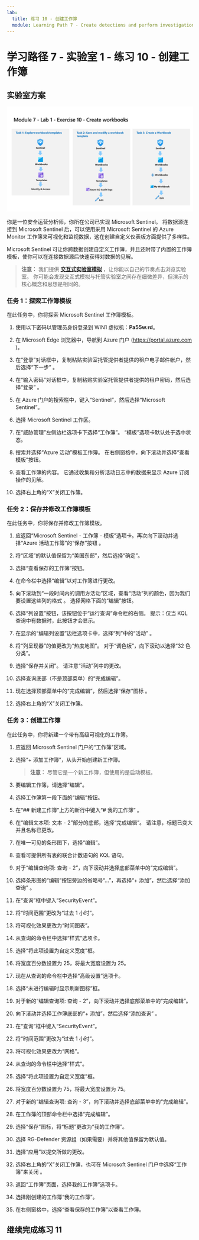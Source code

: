 ```yaml
---
lab:
  title: 练习 10 - 创建工作簿
  module: Learning Path 7 - Create detections and perform investigations using Microsoft Sentinel
---
```


# 学习路径 7 - 实验室 1 - 练习 10 - 创建工作簿

## 实验室方案

![实验室概述。](../Media/SC-200-Lab_Diagrams_Mod7_L1_Ex10.png)

你是一位安全运营分析师，你所在公司已实现 Microsoft Sentinel。 将数据源连接到 Microsoft Sentinel 后，可以使用采用 Microsoft Sentinel 的 Azure Monitor 工作簿来可视化和监视数据，这在创建自定义仪表板方面提供了多样性。 

Microsoft Sentinel 可让你跨数据创建自定义工作簿，并且还附带了内置的工作簿模板，使你可以在连接数据源后快速获得对数据的见解。

>**注意：** 我们提供 **[交互式实验室模拟](https://mslabs.cloudguides.com/guides/SC-200%20Lab%20Simulation%20-%20Create%20workbooks)** ，让你能以自己的节奏点击浏览实验室。 你可能会发现交互式模拟与托管实验室之间存在细微差异，但演示的核心概念和思想是相同的。 


### 任务 1：探索工作簿模板

在此任务中，你将探索 Microsoft Sentinel 工作簿模板。

1. 使用以下密码以管理员身份登录到 WIN1 虚拟机：**Pa55w.rd**。  

1. 在 Microsoft Edge 浏览器中，导航到 Azure 门户 (https://portal.azure.com )。

1. 在“登录”对话框中，复制粘贴实验室托管提供者提供的租户电子邮件帐户，然后选择“下一步”  。

1. 在“输入密码”对话框中，复制粘贴实验室托管提供者提供的租户密码，然后选择“登录”  。

1. 在 Azure 门户的搜索栏中，键入“Sentinel”，然后选择“Microsoft Sentinel”。

1. 选择 Microsoft Sentinel 工作区。

1. 在“威胁管理”左侧边栏选项卡下选择“工作簿”。 “模板”选项卡默认处于选中状态。

1. 搜索并选择“Azure 活动”模板工作簿。 在右侧窗格中，向下滚动并选择“查看模板”按钮。

1. 查看工作簿的内容。 它通过收集和分析活动日志中的数据来显示 Azure 订阅操作的见解。

1. 选择右上角的“X”关闭工作簿。


### 任务 2：保存并修改工作簿模板

在此任务中，你将保存并修改工作簿模板。

1. 应返回“Microsoft Sentinel - 工作簿 - 模板”选项卡。再次向下滚动并选择“Azure 活动工作簿”的“保存”按钮 。 

1. 将“区域”的默认值保留为“美国东部”，然后选择“确定”。

1. 选择“查看保存的工作簿”按钮。

1. 在命令栏中选择“编辑”以对工作簿进行更改。

1. 向下滚动到“一段时间内的调用方活动”区域，查看“活动”列的颜色，因为我们要设置这些列的格式 。 选择网格下面的“编辑”按钮。

1. 选择“列设置”按钮，该按钮位于“运行查询”命令栏的右侧。 提示：仅当 KQL 查询中有数据时，此按钮才会显示。

1. 在显示的“编辑列设置”边栏选项卡中，选择“列”中的“活动” 。

1. 将“列呈现器”的值更改为“热度地图”。 对于“调色板”，向下滚动以选择“32 色分类”。

1. 选择“保存并关闭”。 请注意“活动”列中的更改。

1. 选择查询底部（不是顶部菜单）的“完成编辑”。

1. 现在选择顶部菜单中的“完成编辑”，然后选择“保存”图标 。 

1. 选择右上角的“X”关闭工作簿。


### 任务 3：创建工作簿

在此任务中，你将新建一个带有高级可视化的工作簿。

1. 应返回 Microsoft Sentinel 门户的“工作簿”区域。

1. 选择“+ 添加工作簿”，从头开始创建新工作簿。 

    >**注意：** 尽管它是一个新工作簿，但使用的是启动模板。

1. 要编辑工作簿，请选择“编辑”。

1. 选择工作簿第一段下面的“编辑”按钮。

1. 在“## 新建工作簿”上方的新行中键入“# 我的工作簿” 。

1. 在“编辑文本项: 文本 - 2”部分的底部，选择“完成编辑”。 请注意，标题已变大并且名称已更改。

1. 在唯一可见的条形图下，选择“编辑”。

1. 查看可提供所有表的联合计数语句的 KQL 语句。

1. 对于“编辑查询项: 查询 - 2”，向下滚动并选择底部菜单中的“完成编辑”。

1. 选择条形图的“编辑”按钮旁边的省略号“...”，再选择“+ 添加”，然后选择“添加查询” 。

1. 在“查询”框中键入“SecurityEvent”。

1. 将“时间范围”更改为“过去 1 小时”。

1. 将可视化效果更改为“时间图表”。

1. 从查询的命令栏中选择“样式”选项卡。

1. 选择“将此项设置为自定义宽度”框。

1. 将宽度百分数设置为 25，将最大宽度设置为 25。

1. 现在从查询的命令栏中选择“高级设置”选项卡。

1. 选择“未进行编辑时显示刷新图标”框。 

1. 对于新的“编辑查询项: 查询 - 2”，向下滚动并选择底部菜单中的“完成编辑”。

1. 向下滚动并选择工作簿底部的“+ 添加”，然后选择“添加查询” 。

1. 在“查询”框中键入“SecurityEvent”。

1. 将“时间范围”更改为“过去 1 小时”。

1. 将可视化效果更改为“网格”。

1. 从查询的命令栏中选择“样式”。

1. 选择“将此项设置为自定义宽度”框。

1. 将宽度百分数设置为 75，将最大宽度设置为 75。

1. 对于新的“编辑查询项: 查询 - 3”，向下滚动并选择底部菜单中的“完成编辑”。

1. 在工作簿的顶部命令栏中选择“完成编辑”。

1. 选择“保存”图标，将“标题”更改为“我的工作簿”。

1. 选择 RG-Defender 资源组（如果需要）并将其他值保留为默认值。

1.  选择“应用”以提交所做的更改。 

1. 选择右上角的“X”关闭工作簿，也可在 Microsoft Sentinel 门户中选择“工作簿”来关闭 。

1. 返回“工作簿”页面，选择我的工作簿”选项卡。

1. 选择刚创建的工作簿“我的工作簿”。

1. 在右侧窗格中，选择“查看保存的工作簿”以查看工作簿。

## 继续完成练习 11
